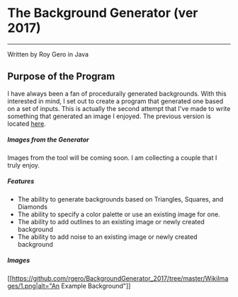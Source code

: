 # The Background Generator (ver 2017)
---------
Written by Roy Gero in Java
## Purpose of the Program
I have always been a fan of procedurally generated backgrounds. With this interested in mind, I set out to create a program that generated one based on a set of inputs. This is actually the second attempt that I've made to write something that generated an image I enjoyed. The previous version is located [here](https://github.com/rgero/BackgroundGenerator).

##### Images from the Generator
Images from the tool will be coming soon. I am collecting a couple that I truly enjoy.

##### Features
- The ability to generate backgrounds based on Triangles, Squares, and Diamonds
- The ability to specify a color palette or use an existing image for one.
- The ability to add outlines to an existing image or newly created background
- The ability to add noise to an existing image or newly created background

##### Images
[[https://github.com/rgero/BackgroundGenerator_2017/tree/master/WikiImages/1.png|alt="An Example Background"]]